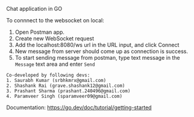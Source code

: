Chat application in GO

To connnect to the websocket on local:

1. Open Postman app.
2. Create new WebSocket request
3. Add the localhost:8080/ws url in the URL input, and click Connect
4. New message from server should come up as connection is success.
5. To start sending message from postman, type text message in the `Message` text area and enter `Send`

```
Co-developed by following devs:
1. Saurabh Kumar (srbhkmrx@gmail.com)
2. Shashank Rai (grave.shashank12@gmail.com)
3. Prashant Sharma (prashant.240496@gmail.com)
4. Paramveer Singh (sparamveer09@gmail.com)
```

Documentation: https://go.dev/doc/tutorial/getting-started


